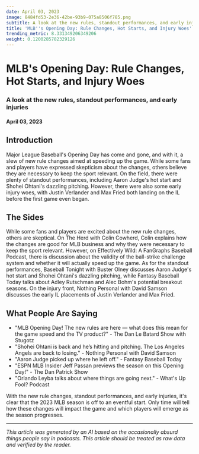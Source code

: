 ```yaml
---
date: April 03, 2023
image: 8484fd53-2e36-42be-93b9-075a8506f785.png
subtitle: A look at the new rules, standout performances, and early injuries
title: 'MLB''s Opening Day: Rule Changes, Hot Starts, and Injury Woes'
trending_metric: 8.331349206349206
weight: 0.1200285782329126
---
```

# MLB's Opening Day: Rule Changes, Hot Starts, and Injury Woes
### A look at the new rules, standout performances, and early injuries
#### April 03, 2023

## Introduction
Major League Baseball's Opening Day has come and gone, and with it, a slew of new rule changes aimed at speeding up the game. While some fans and players have expressed skepticism about the changes, others believe they are necessary to keep the sport relevant. On the field, there were plenty of standout performances, including Aaron Judge's hot start and Shohei Ohtani's dazzling pitching. However, there were also some early injury woes, with Justin Verlander and Max Fried both landing on the IL before the first game even began.

## The Sides
While some fans and players are excited about the new rule changes, others are skeptical. On The Herd with Colin Cowherd, Colin explains how the changes are good for MLB business and why they were necessary to keep the sport relevant. However, on Effectively Wild: A FanGraphs Baseball Podcast, there is discussion about the validity of the ball-strike challenge system and whether it will actually speed up the game. As for the standout performances, Baseball Tonight with Buster Olney discusses Aaron Judge's hot start and Shohei Ohtani's dazzling pitching, while Fantasy Baseball Today talks about Adley Rutschman and Alec Bohm's potential breakout seasons. On the injury front, Nothing Personal with David Samson discusses the early IL placements of Justin Verlander and Max Fried.

## What People Are Saying
- "MLB Opening Day! The new rules are here — what does this mean for the game speed and the TV product?" - The Dan Le Batard Show with Stugotz
- "Shohei Ohtani is back and he’s hitting and pitching. The Los Angeles Angels are back to losing." - Nothing Personal with David Samson
- "Aaron Judge picked up where he left off." - Fantasy Baseball Today
- "ESPN MLB Insider Jeff Passan previews the season on this Opening Day!" - The Dan Patrick Show
- "Orlando Leyba talks about where things are going next." - What's Up Fool? Podcast

With the new rule changes, standout performances, and early injuries, it's clear that the 2023 MLB season is off to an eventful start. Only time will tell how these changes will impact the game and which players will emerge as the season progresses.

 --- 

*This article was generated by an AI based on the occasionally absurd things people say in podcasts. This article should be treated as raw data and verified by the reader.*